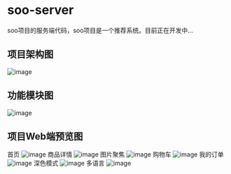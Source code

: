 # soo-server
soo项目的服务端代码，soo项目是一个推荐系统。目前正在开发中...
## 项目架构图
![image](https://user-images.githubusercontent.com/51166261/163837965-0b4a5d17-970e-45dd-a068-c2b49b14440a.png)
## 功能模块图
![image](https://user-images.githubusercontent.com/51166261/163837994-38dc7d3a-1eb7-4277-beb5-ad9675fc2f20.png)
## 项目Web端预览图
首页
![image](https://user-images.githubusercontent.com/51166261/163823742-1cdac83a-2a53-4793-a537-2bf3b23285f7.png)
商品详情
![image](https://user-images.githubusercontent.com/51166261/163837684-c9ee8808-a19c-458f-b3b2-265130240da2.png)
图片聚焦
![image](https://user-images.githubusercontent.com/51166261/163837822-e6a22b1a-7ed2-4788-974d-19fac1720efc.png)
购物车
![image](https://user-images.githubusercontent.com/51166261/163099089-39e957b7-c511-4762-b5f0-81d07988e66c.png)
我的订单
![image](https://user-images.githubusercontent.com/51166261/163825685-324ac969-6420-4e0a-9c5c-48859084ee7a.png)
深色模式
![image](https://user-images.githubusercontent.com/51166261/163823803-7b84857e-89c1-464d-a5cb-a887b60f7ee1.png)
多语言
![image](https://user-images.githubusercontent.com/51166261/163825486-74874a93-ce1c-434a-8bed-ce74f4b16aa7.png)

